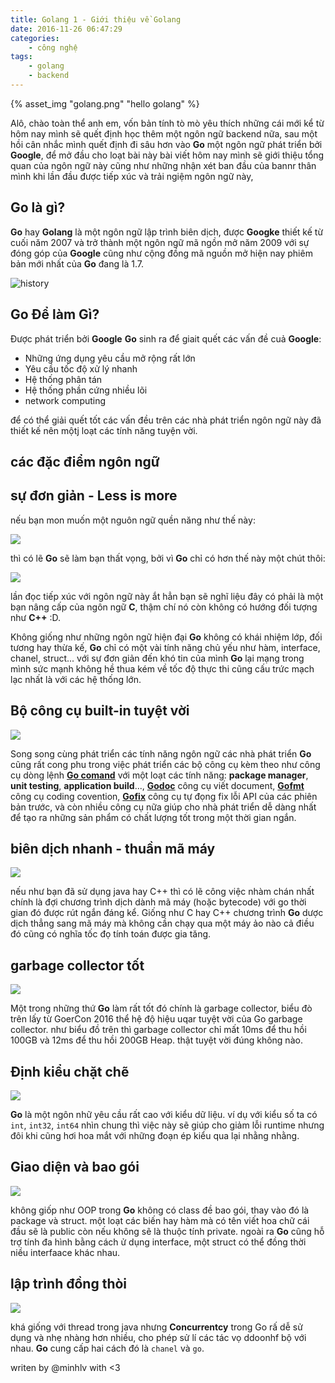 ```yaml
---
title: Golang 1 - Giới thiệu về Golang
date: 2016-11-26 06:47:29
categories:
	- công nghệ 
tags:
	- golang
	- backend
---
```



{% asset_img "golang.png" "hello golang" %}

Alô, chào toàn thể anh em, vốn bản tính tò mò yêu thích những cái mới kể từ hôm nay mình sẽ quết định học thêm một ngôn ngữ backend nữa, sau một hồi cân nhắc mình quết định đi sâu hơn vào  **Go** một ngôn ngữ phát triển bởi **Google**, để mở đầu cho loạt bài này bài viết hôm nay mình sẽ giới thiệu tổng quan của ngôn ngữ này cũng như những nhận xét ban đầu của bannr thân mình khi lần đầu được tiếp xúc và trải ngiệm ngôn ngữ này,
<!--more-->

## Go là gì?

**Go** hay **Golang** là một ngôn ngữ lập trình biên dịch, được **Googke**  thiết kế từ cuối năm 2007 và trở thành một ngôn ngữ mã ngồn mở năm 2009 với sự đóng góp của **Google** cũng như cộng đồng mã nguồn mở hiện nay phiêm bản mới nhất của **Go** đang là 1.7.

![history](history.jpg)

## Go Để làm Gì?
Được phát triển bởi **Google** **Go** sinh ra để giait quết các vấn đề cuả **Google**:

- Những ứng dụng yêu cầu mở rộng rất lớn 
- Yêu cầu tốc độ xử lý nhanh
- Hệ thống phân tán
- Hệ thống phần cứng nhiều lõi
- network computing 


để có thể giải quết tốt các vấn đều trên các nhà phát triển ngôn ngữ này đã thiết kế nên mộtj loạt các tính năng tuyện vời.

## các đặc điểm ngôn ngữ

## sự đơn giản - Less is more

nếu bạn mon muốn một nguôn ngữ quền năng như thế này: 

![](Wenger-16999.jpg)

thì có lẽ **Go** sẽ làm bạn thất vọng, bởi vì **Go** chỉ có hơn thế này một chút thôi:

![](01ll310.jpg)

lần đọc tiếp xúc với ngôn ngữ này ắt hẳn bạn sẽ nghĩ liệu đây có phải là một bạn nâng cấp của ngôn ngữ  **C**, thậm chí nó còn không có hướng đối tượng như **C++** :D.

Không giống như những ngôn ngữ hiện đại **Go** không có khái nhiệm lớp, đối tương hay thừa kế, **Go** chỉ có một vài tính năng chủ yếu như hàm, interface, chanel, struct... với sự đơn giản đến khó tin của mình **Go** lại mạng trong mình sức mạnh không hề thua kém về tốc độ thực thi cũng cấu trức mạch lạc nhất là với các hệ thống lớn.

## Bộ công cụ built-in tuyệt vời 

![](great_tools.jpg)

Song song cùng phát triển các tính năng ngôn ngữ các nhà phát triển **Go** cũng rất cong phu trong việc phát triển các bộ công cụ kèm theo như công cụ dòng lệnh [**Go comand**](https://golang.org/cmd/go/) với một loạt các tính năng:  **package manager**, **unit testing**, **application build**..., [**Godoc**](http://golang.org/cmd/godoc) công cụ viết document, [**Gofmt**](http://golang.org/cmd/gofmt) công cụ  coding covention, [**Gofix**](https://golang.org/cmd/fix/) công cụ tự đọng fix lỗi API của các phiên bản trước, và còn nhiều công cụ nữa giúp cho nhà phát triển dễ dàng nhất để tạo ra những sản phẩm có chất lượng tốt trong một thời gian ngắn. 

## biên dịch nhanh - thuần mã máy
![](compiler.png)

nếu như bạn đã sử dụng java hay C++ thì có lẽ công việc nhàm chán nhất chính là đợi chương trình dịch dành mã máy (hoặc bytecode) với go thời gian đó được rút ngắn đáng kể. Giống như C hay C++ chương trình **Go** dược dịch thẳng sang mã máy mà không cần chạy qua một máy ảo nào cả điều đó cũng có nghĩa tốc đọ tính toán được gia tăng.

## garbage collector tốt

![](4TOux.png)

Một trong những thứ **Go** làm rất tốt đó chính là garbage collector, biểu đò trên lấy từ GoerCon 2016 thể hệ độ hiệu uqar tuyệt vời của Go  garbage collector. như biểu đồ trên thì garbage collector chỉ mất 10ms để thu hồi 100GB và 12ms để thu hồi 200GB Heap. thật tuyệt vời đúng không nào.

## Định kiểu chặt chẽ 

![](ducktyping_small.jpeg)

**Go** là một ngôn nhữ yêu cầu rất cao với kiểu dữ liệu. ví dụ với kiểu số ta có ``int``, ``int32``, ``int64`` nhìn chung thì việc này sẽ giúp cho giảm lỗi runtime nhưng đôi khi cũng hơi hoa mắt với những đoạn ép kiểu qua lại nhằng nhằng.

## Giao diện và bao gói

![](function-composition-c.gif)

không giốp như OOP  trong **Go** không có class đề bao gói, thay vào đó là package và struct. một loạt các biến hay hàm mà có tên viết hoa chữ cái đầu sẽ là public còn nếu không sẽ là thuộc tính private. ngoài ra **Go** cũng hỗ trợ tính đa hình bằng cách ử dụng interface, một struct có thể đồng thời niều interfaace khác nhau.

## lập trình đồng thòi

![](concurrentcy.png)

khá giống với thread trong java nhưng **Concurrentcy** trong Go rấ dễ sử dụng và nhẹ nhàng hơn nhiều, cho phép sử lí các tác vọ ddoonhf bộ với nhau. **Go** cung cấp hai cách đó là ``chanel`` và ``go``. 

writen by @minhlv with <3

